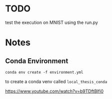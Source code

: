 # TODO 
test the execution on MNIST using the run.py

# Notes 

## Conda Environment 
```conda env create -f environment.yml```

to create a conda venv called `local_thesis_conda`



https://www.youtube.com/watch?v=b9TDftBlfi0